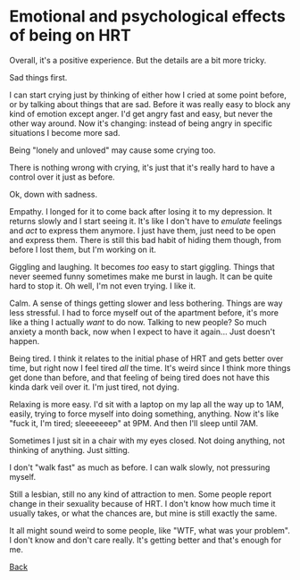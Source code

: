 # Emotional and psychological effects of being on HRT

Overall, it's a positive experience.  But the details are a bit more
tricky.

Sad things first.

I can start crying just by thinking of either how I cried at some
point before, or by talking about things that are sad.  Before it was
really easy to block any kind of emotion except anger.  I'd get angry
fast and easy, but never the other way around.  Now it's changing:
instead of being angry in specific situations I become more sad.

Being "lonely and unloved" may cause some crying too.

There is nothing wrong with crying, it's just that it's really hard to
have a control over it just as before.

Ok, down with sadness.

Empathy.  I longed for it to come back after losing it to my
depression.  It returns slowly and I start seeing it.  It's like I
don't have to *emulate* feelings and *act* to express them anymore.  I
just have them, just need to be open and express them.  There is still
this bad habit of hiding them though, from before I lost them, but I'm
working on it.

Giggling and laughing.  It becomes *too* easy to start giggling.
Things that never seemed funny sometimes make me burst in laugh.  It
can be quite hard to stop it.  Oh well, I'm not even trying.  I like
it.

Calm.  A sense of things getting slower and less bothering.  Things
are way less stressful.  I had to force myself out of the apartment
before, it's more like a thing I actually *want* to do now.  Talking
to new people?  So much anxiety a month back, now when I expect to
have it again...  Just doesn't happen.

Being tired.  I think it relates to the initial phase of HRT and gets
better over time, but right now I feel tired *all* the time.  It's
weird since I think more things get done than before, and that feeling
of being tired does not have this kinda dark veil over it.  I'm just
tired, not dying.

Relaxing is more easy.  I'd sit with a laptop on my lap all the way up
to 1AM, easily, trying to force myself into doing something, anything.
Now it's like "fuck it, I'm tired; sleeeeeeep" at 9PM.  And then I'll
sleep until 7AM.

Sometimes I just sit in a chair with my eyes closed.  Not doing
anything, not thinking of anything.  Just sitting.

I don't "walk fast" as much as before.  I can walk slowly, not
pressuring myself.

Still a lesbian, still no any kind of attraction to men.  Some people
report change in their sexuality because of HRT.  I don't know how
much time it usually takes, or what the chances are, but mine is still
exactly the same.

It all might sound weird to some people, like "WTF, what was your
problem".  I don't know and don't care really.  It's getting better
and that's enough for me.

[Back](index.md)
